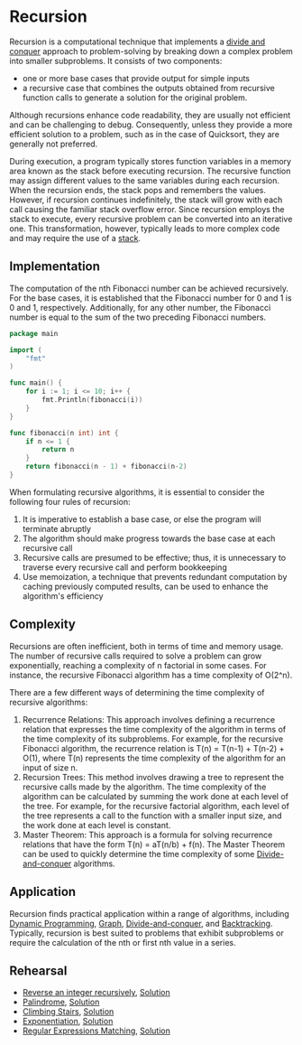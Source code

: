 # Recursion

Recursion is a computational technique that implements a [divide and conquer](../dnc) approach to problem-solving by breaking down a complex problem into smaller subproblems. It consists of two components:

* one or more base cases that provide output for simple inputs
* a recursive case that combines the outputs obtained from recursive function calls to generate a solution for the original problem.

Although recursions enhance code readability, they are usually not efficient and can be challenging to debug. Consequently, unless they provide a more efficient solution to a problem, such as in the case of Quicksort, they are generally not preferred.

During execution, a program typically stores function variables in a memory area known as the stack before executing recursion. The recursive function may assign different values to the same variables during each recursion. When the recursion ends, the stack pops and remembers the values. However, if recursion continues indefinitely, the stack will grow with each call causing the familiar stack overflow error. Since recursion employs the stack to execute, every recursive problem can be converted into an iterative one. This transformation, however, typically leads to more complex code and may require the use of a [stack](../stack).

## Implementation

The computation of the nth Fibonacci number can be achieved recursively. For the base cases, it is established that the Fibonacci number for 0 and 1 is 0 and 1, respectively. Additionally, for any other number, the Fibonacci number is equal to the sum of the two preceding Fibonacci numbers.

```Go
package main

import (
	"fmt"
)

func main() {
	for i := 1; i <= 10; i++ {
		fmt.Println(fibonacci(i))
	}
}

func fibonacci(n int) int {
	if n <= 1 {
		return n
	}
	return fibonacci(n - 1) + fibonacci(n-2)
}
```

When formulating recursive algorithms, it is essential to consider the following four rules of recursion:

1. It is imperative to establish a base case, or else the program will terminate abruptly
2. The algorithm should make progress towards the base case at each recursive call
3. Recursive calls are presumed to be effective; thus, it is unnecessary to traverse every recursive call and perform bookkeeping
4. Use memoization, a technique that prevents redundant computation by caching previously computed results, can be used to enhance the algorithm's efficiency

## Complexity

Recursions are often inefficient, both in terms of time and memory usage. The number of recursive calls required to solve a problem can grow exponentially, reaching a complexity of n factorial in some cases. For instance, the recursive Fibonacci algorithm has a time complexity of O(2^n).

There are a few different ways of determining the time complexity of recursive algorithms:

1. Recurrence Relations: This approach involves defining a recurrence relation that expresses the time complexity of the algorithm in terms of the time complexity of its subproblems. For example, for the recursive Fibonacci algorithm, the recurrence relation is T(n) = T(n-1) + T(n-2) + O(1), where T(n) represents the time complexity of the algorithm for an input of size n.
2. Recursion Trees: This method involves drawing a tree to represent the recursive calls made by the algorithm. The time complexity of the algorithm can be calculated by summing the work done at each level of the tree. For example, for the recursive factorial algorithm, each level of the tree represents a call to the function with a smaller input size, and the work done at each level is constant.
3. Master Theorem: This approach is a formula for solving recurrence relations that have the form T(n) = aT(n/b) + f(n). The Master Theorem can be used to quickly determine the time complexity of some [Divide-and-conquer](../dnd) algorithms.

## Application

Recursion finds practical application within a range of algorithms, including [Dynamic Programming](../dp), [Graph](../graph), [Divide-and-conquer](../dnd), and [Backtracking](../backtracking). Typically, recursion is best suited to problems that exhibit subproblems or require the calculation of the nth or first nth value in a series.

## Rehearsal

* [Reverse an integer recursively](reverse_number_test.go), [Solution](reverse_number.go)
* [Palindrome](is_palindrome_test.go), [Solution](is_palindrome.go)
* [Climbing Stairs](climbing_stairs_test.go), [Solution](climbing_stairs.go)
* [Exponentiation](exponentiation_test.go), [Solution](exponentiation.go)
* [Regular Expressions Matching](regular_expressions_test.go), [Solution](regular_expressions.go)
